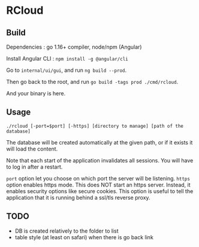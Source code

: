 # RCloud

## Build

Dependencies : go 1.16+ compiler, node/npm (Angular)

Install Angular CLI : `npm install -g @angular/cli`

Go to `internal/ui/gui`, and run `ng build --prod`.

Then go back to the root, and run `go build -tags prod ./cmd/rcloud`.

And your binary is here.

## Usage

```shell
./rcloud [-port=$port] [-https] [directory to manage] [path of the database]
```

The database will be created automatically at the given path, or if it exists it will load the content.

Note that each start of the application invalidates all sessions. You will have to log in after a restart.

`port` option let you choose on which port the server will be listening.
`https` option enables https mode. This does NOT start an https server. Instead, it enables security options like secure cookies. This option is useful to tell the application that it is running behind a ssl/tls reverse proxy.

## TODO
- DB is created relatively to the folder to list
- table style (at least on safari) when there is go back link
